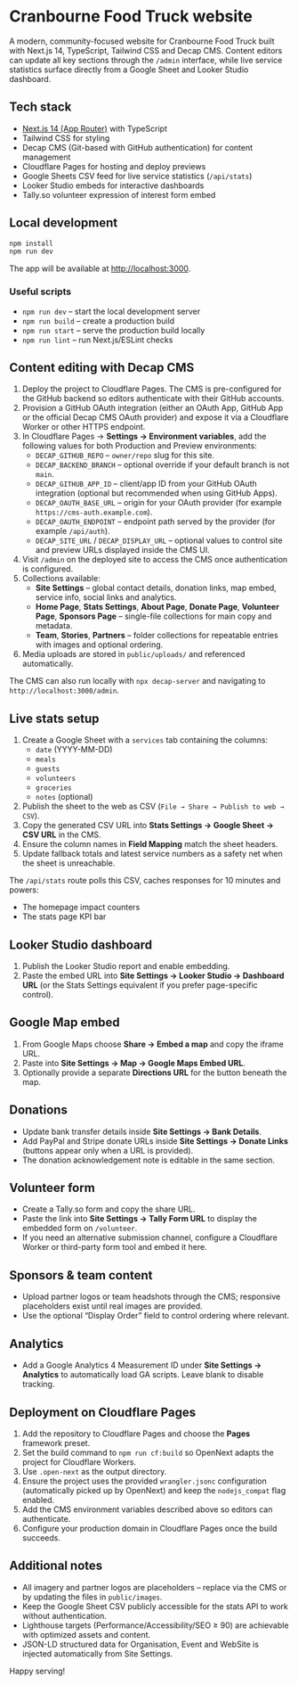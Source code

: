 # Cranbourne Food Truck website

A modern, community-focused website for Cranbourne Food Truck built with Next.js 14, TypeScript, Tailwind CSS and Decap CMS. Content editors can update all key sections through the `/admin` interface, while live service statistics surface directly from a Google Sheet and Looker Studio dashboard.

## Tech stack

- [Next.js 14 (App Router)](https://nextjs.org/) with TypeScript
- Tailwind CSS for styling
- Decap CMS (Git-based with GitHub authentication) for content management
- Cloudflare Pages for hosting and deploy previews
- Google Sheets CSV feed for live service statistics (`/api/stats`)
- Looker Studio embeds for interactive dashboards
- Tally.so volunteer expression of interest form embed

## Local development

```bash
npm install
npm run dev
```

The app will be available at [http://localhost:3000](http://localhost:3000).

### Useful scripts

- `npm run dev` – start the local development server
- `npm run build` – create a production build
- `npm run start` – serve the production build locally
- `npm run lint` – run Next.js/ESLint checks

## Content editing with Decap CMS

1. Deploy the project to Cloudflare Pages. The CMS is pre-configured for the GitHub backend so editors authenticate with their GitHub accounts.
2. Provision a GitHub OAuth integration (either an OAuth App, GitHub App or the official Decap CMS OAuth provider) and expose it via a Cloudflare Worker or other HTTPS endpoint.
3. In Cloudflare Pages → **Settings → Environment variables**, add the following values for both Production and Preview environments:
   - `DECAP_GITHUB_REPO` – `owner/repo` slug for this site.
   - `DECAP_BACKEND_BRANCH` – optional override if your default branch is not `main`.
   - `DECAP_GITHUB_APP_ID` – client/app ID from your GitHub OAuth integration (optional but recommended when using GitHub Apps).
   - `DECAP_OAUTH_BASE_URL` – origin for your OAuth provider (for example `https://cms-auth.example.com`).
   - `DECAP_OAUTH_ENDPOINT` – endpoint path served by the provider (for example `/api/auth`).
   - `DECAP_SITE_URL` / `DECAP_DISPLAY_URL` – optional values to control site and preview URLs displayed inside the CMS UI.
4. Visit `/admin` on the deployed site to access the CMS once authentication is configured.
5. Collections available:
   - **Site Settings** – global contact details, donation links, map embed, service info, social links and analytics.
   - **Home Page**, **Stats Settings**, **About Page**, **Donate Page**, **Volunteer Page**, **Sponsors Page** – single-file collections for main copy and metadata.
   - **Team**, **Stories**, **Partners** – folder collections for repeatable entries with images and optional ordering.
6. Media uploads are stored in `public/uploads/` and referenced automatically.

The CMS can also run locally with `npx decap-server` and navigating to `http://localhost:3000/admin`.

## Live stats setup

1. Create a Google Sheet with a `services` tab containing the columns:
   - `date` (YYYY-MM-DD)
   - `meals`
   - `guests`
   - `volunteers`
   - `groceries`
   - `notes` (optional)
2. Publish the sheet to the web as CSV (`File → Share → Publish to web → CSV`).
3. Copy the generated CSV URL into **Stats Settings → Google Sheet → CSV URL** in the CMS.
4. Ensure the column names in **Field Mapping** match the sheet headers.
5. Update fallback totals and latest service numbers as a safety net when the sheet is unreachable.

The `/api/stats` route polls this CSV, caches responses for 10 minutes and powers:
- The homepage impact counters
- The stats page KPI bar

## Looker Studio dashboard

1. Publish the Looker Studio report and enable embedding.
2. Paste the embed URL into **Site Settings → Looker Studio → Dashboard URL** (or the Stats Settings equivalent if you prefer page-specific control).

## Google Map embed

1. From Google Maps choose **Share → Embed a map** and copy the iframe URL.
2. Paste into **Site Settings → Map → Google Maps Embed URL**.
3. Optionally provide a separate **Directions URL** for the button beneath the map.

## Donations

- Update bank transfer details inside **Site Settings → Bank Details**.
- Add PayPal and Stripe donate URLs inside **Site Settings → Donate Links** (buttons appear only when a URL is provided).
- The donation acknowledgement note is editable in the same section.

## Volunteer form

- Create a Tally.so form and copy the share URL.
- Paste the link into **Site Settings → Tally Form URL** to display the embedded form on `/volunteer`.
- If you need an alternative submission channel, configure a Cloudflare Worker or third-party form tool and embed it here.

## Sponsors & team content

- Upload partner logos or team headshots through the CMS; responsive placeholders exist until real images are provided.
- Use the optional “Display Order” field to control ordering where relevant.

## Analytics

- Add a Google Analytics 4 Measurement ID under **Site Settings → Analytics** to automatically load GA scripts. Leave blank to disable tracking.

## Deployment on Cloudflare Pages

1. Add the repository to Cloudflare Pages and choose the **Pages** framework preset.
2. Set the build command to `npm run cf:build` so OpenNext adapts the project for Cloudflare Workers.
3. Use `.open-next` as the output directory.
4. Ensure the project uses the provided `wrangler.jsonc` configuration (automatically picked up by OpenNext) and keep the `nodejs_compat` flag enabled.
5. Add the CMS environment variables described above so editors can authenticate.
6. Configure your production domain in Cloudflare Pages once the build succeeds.

## Additional notes

- All imagery and partner logos are placeholders – replace via the CMS or by updating the files in `public/images`.
- Keep the Google Sheet CSV publicly accessible for the stats API to work without authentication.
- Lighthouse targets (Performance/Accessibility/SEO ≥ 90) are achievable with optimized assets and content.
- JSON-LD structured data for Organisation, Event and WebSite is injected automatically from Site Settings.

Happy serving!
